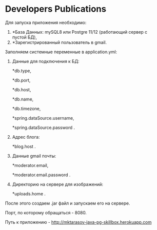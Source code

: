 # Developers Publications
Для запуска приложения необходимо:
1. *База Данных: mySQL8 или Postgre 11/12 (работающий сервер с пустой БД),
2. *Зарегистрированный пользователь в gmail.

Заполняем системные переменные в application.yml:
1. Данные для подключения к БД: 

    *db.type, 

    *db.port,

    *db.host,

    *db.name,

    *db.timezone,

    *spring.dataSource.username,

    *spring.dataSource.password .

2. Адрес блога: 

    *blog.host .

3. Данные gmail почты: 

    *moderator.email,

    *moderator.email.password .

4. Директорию на сервере для изображений: 

    *uploads.home .

После этого создаем .jar файл и запускаем его на сервере.

Порт, по которому обращаться - 8080.

Путь к приложению - http://mktarasov-java-pg-skillbox.herokuapp.com
